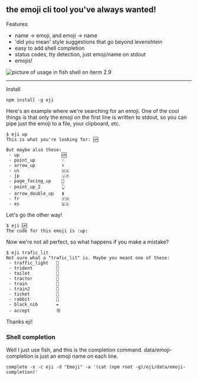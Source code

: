 ## the emoji cli tool you've always wanted!

Features:

 - name -> emoji, and emoji -> name
 - 'did you mean' style suggestions that go beyond levenshtein
 - easy to add shell completion
 - status codes, tty detection, just emoji/name on stdout
 - emojis!

![picture of usage in fish shell on iterm 2.9][pic]

[pic]: http://i.imgur.com/N5L2Ach.png

---

Install

```
npm install -g eji
```

Here's an example where we're searching for an emoji. One of the cool things is that only the emoji on the first line is written to stdout, so you can pipe just the emoji to a file, your clipboard, etc.

```
$ eji up
This is what you're looking for: 🆙

But maybe also these:
 - up                🆙
 - point_up          ☝️
 - arrow_up          ⬆️
 - us                🇺🇸
 - jp                🇯🇵
 - page_facing_up    📄
 - point_up_2        👆
 - arrow_double_up   ⏫
 - fr                🇫🇷
 - es                🇪🇸
```

Let's go the other way!

```
$ eji 🆙
The code for this emoji is :up:
```

Now we're not all perfect, so what happens if you make a mistake?

```
$ eji trafic_lit
Not sure what a "trafic_lit" is. Maybe you meant one of these:
 - traffic_light   🚥
 - trident         🔱
 - toilet          🚽
 - tractor         🚜
 - train           🚋
 - train2          🚆
 - ticket          🎫
 - rabbit          🐰
 - black_nib       ✒️
 - accept          🉑
```

Thanks eji!

### Shell completion

Well I just use fish, and this is the completion command. data/emoji-completion is just an emoji name on each line.

```
complete -x -c eji -d "Emoji" -a '(cat (npm root -g)/eji/data/emoji-completion)'
```


